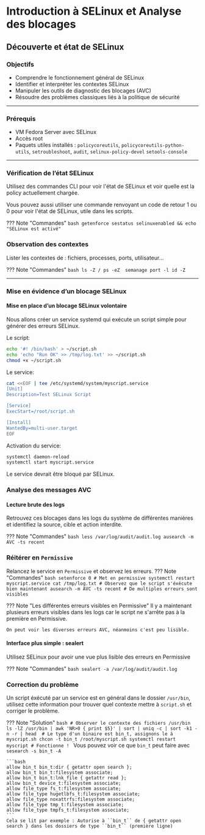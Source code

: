 
# Introduction à SELinux et Analyse des blocages

## Découverte et état de SELinux
### Objectifs

* Comprendre le fonctionnement général de SELinux
* Identifier et interpréter les contextes SELinux
* Manipuler les outils de diagnostic des blocages (AVC)
* Résoudre des problèmes classiques liés à la politique de sécurité

---

### Prérequis

* VM Fedora Server avec SELinux
* Accès root
* Paquets utiles installés : `policycoreutils`, `policycoreutils-python-utils`, `setroubleshoot`, `audit`, `selinux-policy-devel` ``setools-console``

---


### Vérification de l’état SELinux

Utilisez des commandes CLI pour voir l'état de SELinux et voir quelle est la policy actuellement chargée.

Vous pouvez aussi utiliser une commande renvoyant un code de retour 1 ou 0 pour voir l'état de SELinux, utile dans les scripts.

??? Note "Commandes"
    ```bash
    getenforce
    sestatus
    selinuxenabled && echo "SELinux est activé"
    ```


### Observation des contextes

Lister les contextes de : fichiers, processes, ports, utilisateur...

??? Note "Commandes"
    ```bash
    ls -Z /
    ps -eZ 
    semanage port -l
    id -Z
    ```

---

### Mise en évidence d’un blocage SELinux

#### Mise en place d’un blocage SELinux volontaire

Nous allons créer un service systemd qui exécute un script simple pour générer des erreurs SELinux.

Le script: 
```bash
echo '#! /bin/bash' > ~/script.sh
echo 'echo "Run OK" >> /tmp/log.txt' >> ~/script.sh
chmod +x ~/script.sh
```

Le service:
```bash
cat <<EOF | tee /etc/systemd/system/myscript.service
[Unit]
Description=Test SELinux Script

[Service]
ExecStart=/root/script.sh

[Install]
WantedBy=multi-user.target
EOF
```

Activation du service:
```bash
systemctl daemon-reload
systemctl start myscript.service
```

Le service devrait être bloqué par SELinux.

### Analyse des messages AVC

#### Lecture brute des logs

Retrouvez ces blocages dans les logs du système de différentes manières et identifiez la source, cible et action interdite.


??? Note "Commandes"
    ```bash
    less /var/log/audit/audit.log
    ausearch -m AVC -ts recent
    ```

### Réitérer en ``Permissive``

Relancez le service en ``Permissive`` et observez les erreurs.
??? Note "Commandes"
    ```bash
    setenforce 0 # Met en permissive
    systemctl restart myscript.service
    cat /tmp/log.txt # Observez que le script s'éxécute bien maintenant
    ausearch -m AVC -ts recent # De multiples erreurs sont visibles
    ```

??? Note "Les différentes erreurs visibles en Permissive"
    Il y a maintenant plusieurs erreurs visibles dans les logs car le script ne s'arrête pas à la première en Permissive.

    On peut voir les diverses erreurs AVC, néanmoins c'est peu lisible.

#### Interface plus simple : sealert

Utilisez SELinux pour avoir une vue plus lisible des erreurs en Permissive

??? Note "Commandes"
    ```bash
    sealert -a /var/log/audit/audit.log
    ```

### Correction du problème

Un script éxécuté par un service est en général dans le dossier ``/usr/bin``, utilisez cette information pour trouver quel contexte mettre à ``script.sh`` et corriger le problème. 


??? Note "Solution"
    ```bash
    # Observer le contexte des fichiers /usr/bin 
    ls -lZ /usr/bin | awk 'NR>0 { print $5}' | sort | uniq -c | sort -k1 -n -r | head 
    # Le type d'un binaire est bin_t, assignons le à myscript.sh
    chcon -t bin_t /root/myscript.sh
    systemctl restart myscript # Fonctionne !
    ```
    Vous pouvez voir ce que ``bin_t`` peut faire avec ``sesearch -s bin_t -A``

    ```bash
    allow bin_t bin_t:dir { getattr open search };
    allow bin_t bin_t:filesystem associate;
    allow bin_t bin_t:lnk_file { getattr read };
    allow bin_t device_t:filesystem associate;
    allow file_type fs_t:filesystem associate;
    allow file_type hugetlbfs_t:filesystem associate;
    allow file_type noxattrfs:filesystem associate;
    allow file_type tmp_t:filesystem associate;
    allow file_type tmpfs_t:filesystem associate;
    ```
    Cela se lit par exemple : Autorise à ``bin_t`` de { getattr open search } dans les dossiers de type ``bin_t`` (première ligne)

